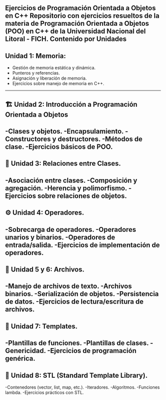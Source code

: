 Ejercicios de Programación Orientada a Objetos en C++
Repositorio con ejercicios resueltos de la materia de Programación Orientada a Objetos (POO) en C++ de la Universidad Nacional del Litoral - FICH.
Contenido por Unidades
------------------------------------------------------------------------------------------------------------------------------------------------------------------------------
Unidad 1: Memoria:
------------------------------------------------------------------------------------------------------------------------------------------------------------------------------
- Gestión de memoria estática y dinámica.
- Punteros y referencias.
- Asignación y liberación de memoria.
- Ejercicios sobre manejo de memoria en C++.
------------------------------------------------------------------------------------------------------------------------------------------------------------------------------
🏗️ Unidad 2: Introducción a Programación Orientada a Objetos
------------------------------------------------------------------------------------------------------------------------------------------------------------------------------
-Clases y objetos.
-Encapsulamiento.
-Constructores y destructores.
-Métodos de clase.
-Ejercicios básicos de POO.
------------------------------------------------------------------------------------------------------------------------------------------------------------------------------
🔗 Unidad 3: Relaciones entre Clases.
------------------------------------------------------------------------------------------------------------------------------------------------------------------------------
-Asociación entre clases.
-Composición y agregación.
-Herencia y polimorfismo.
-Ejercicios sobre relaciones de objetos.
------------------------------------------------------------------------------------------------------------------------------------------------------------------------------
⚙️ Unidad 4: Operadores.
------------------------------------------------------------------------------------------------------------------------------------------------------------------------------
-Sobrecarga de operadores.
-Operadores unarios y binarios.
-Operadores de entrada/salida.
-Ejercicios de implementación de operadores.
------------------------------------------------------------------------------------------------------------------------------------------------------------------------------
📁 Unidad 5 y 6: Archivos.
------------------------------------------------------------------------------------------------------------------------------------------------------------------------------
-Manejo de archivos de texto.
-Archivos binarios.
-Serialización de objetos.
-Persistencia de datos.
-Ejercicios de lectura/escritura de archivos.
------------------------------------------------------------------------------------------------------------------------------------------------------------------------------
📐 Unidad 7: Templates.
------------------------------------------------------------------------------------------------------------------------------------------------------------------------------
-Plantillas de funciones.
-Plantillas de clases.
-Genericidad.
-Ejercicios de programación genérica.
------------------------------------------------------------------------------------------------------------------------------------------------------------------------------
🧰 Unidad 8: STL (Standard Template Library).
------------------------------------------------------------------------------------------------------------------------------------------------------------------------------
-Contenedores (vector, list, map, etc.).
-Iteradores.
-Algoritmos.
-Funciones lambda.
-Ejercicios prácticos con STL.
